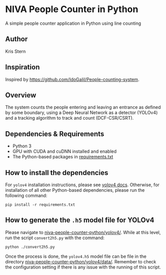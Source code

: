 # NIVA People Counter in Python
A simple people counter application in Python using line counting

## Author
Kris Stern

## Inspiration
Inspired by https://github.com/IdoGalil/People-counting-system.

## Overview
The system counts the people entering and leaving an entrance as defined by some boundary, 
using a Deep Neural Network as a detector (YOLOv4) and a tracking algorithm to track and count (DCF-CSR/CSRT). 

## Dependencies & Requirements
* Python 3
* GPU with CUDA and cuDNN installed and enabled
* The Python-based packages in [requirements.txt](./requirements.txt)

## How to install the dependencies
For `yolov4` installation instructions, please see [yolov4 docs](./yolov4/README.md).
Otherwise, for installation of all other Python-based dependencies, please run the following command:

```shell
pip install -r requirements.txt
```

## How to generate the `.h5` model file for YOLOv4
Please navigate to [niva-people-counter-python/yolov4/](https://github.com/ncs-niva/niva-people-counter-python/tree/main/yolov4). While at this level, run the script `convert2h5.py` with the command:
```shell
python ./convert2h5.py
```
Once the process is done, the `yolov4.h5` model file can be file in the directory [niva-people-counter-python/yolov4/data/](https://github.com/ncs-niva/niva-people-counter-python/tree/main/yolov4/data).
Remember to check the configuration setting if there is any issue with the running of this script. 
